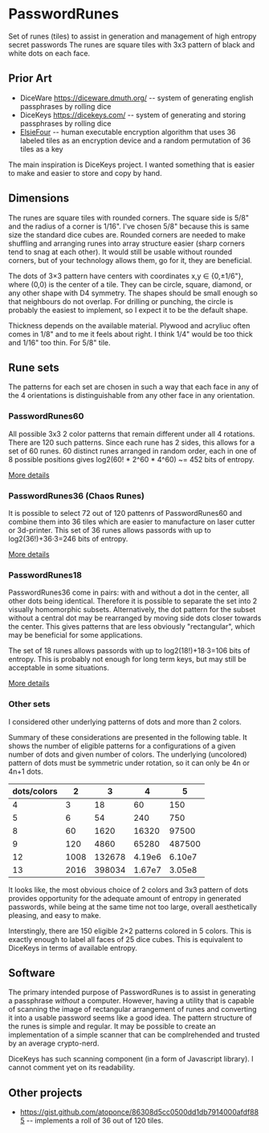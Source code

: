 # PasswordRunes
Set of runes (tiles) to assist in generation and management of high entropy secret passwords
The runes are square tiles with 3x3 pattern of black and white dots on each face.

## Prior Art
- DiceWare https://diceware.dmuth.org/ -- system of generating english passphrases by rolling dice
- DiceKeys https://dicekeys.com/ -- system of generating and storing passphrases by rolling dice
- [ElsieFour](https://eprint.iacr.org/2017/339.pdf)  -- human executable encryption algorithm that uses 36 labeled tiles as an encryption device and a random permutation of 36 tiles as a key

The main inspiration is DiceKeys project. I wanted something that is easier to make and easier to store and copy by hand.

## Dimensions
The runes are square tiles with rounded corners. The square side is 5/8" and the radius of a corner is 1/16". I've chosen 5/8" because this is same size the standard dice cubes are. Rounded corners are needed to make shuffling and arranging runes into array structure easier (sharp corners tend to snag at each other). It would still be usable without rounded corners, but of your technology allows them, go for it, they are beneficial.

The dots of 3×3 pattern have centers with coordinates x,y ∈ {0,±1/6"}, where (0,0) is the center of a tile. They can be circle, square, diamond, or any other shape with D4 symmetry. The shapes should be small enough so that neighbours do not overlap. For drilling or punching, the circle is probably the easiest to implement, so I expect it to be the default shape.

Thickness depends on the available material. Plywood and acryliuc often comes in 1/8" and to me it feels about right. I think 1/4" would be too thick and 1/16" too thin. For 5/8" tile.

## Rune sets
The patterns for each set are chosen in such a way that each face in any of the 4 orientations is distinguishable from any other face in any orientation.

### PasswordRunes60
All possible 3x3 2 color patterns that remain different under all 4 rotations. There are 120 such patterns. Since each rune has 2 sides, this allows for a set of 60 runes. 60 distinct runes arranged in random order, each in one of 8 possible positions gives log2(60! \* 2^60 \* 4^60) ~= 452 bits of entropy.

[More details](60/README.md)

### PasswordRunes36 (Chaos Runes)
It is possible to select 72 out of 120 pattenrs of PasswordRunes60 and combine them into 36 tiles which are easier to manufacture on laser cutter or 3d-printer.
This set of 36 runes allows passords with up to log2(36!)+36·3=246 bits of entropy.

[More details](36/README.md)

### PasswordRunes18
PasswordRunes36 come in pairs: with and without a dot in the center, all other dots being identical. Therefore it is possible to separate the set into 2 visually homomorphic subsets. Alternatively, the dot pattern for the subset without a central dot may be rearranged by moving side dots closer towards the center. This gives patterns that are less obviously "rectangular", which may be beneficial for some applications.

The set of 18 runes allows passords with up to log2(18!)+18·3=106 bits of entropy. This is probably not enough for long term keys, but may still be acceptable in some situations.

[More details](18/README.md)

### Other sets
I considered other underlying patterns of dots and more than 2 colors.

Summary of these considerations are presented in the following table. It shows the number of eligible patterns for a configurations of a given number of dots and given number of colors. The underlying (uncolored) pattern of dots must be symmetric under rotation, so it can only be 4n or 4n+1 dots.

dots/colors|2|3|4|5
----|----|----|----|---- 
4     |   3|    18|       60|      150
5     |   6|    54|      240|      750
8     |  60|  1620|    16320|    97500
9     | 120|  4860|    65280|   487500
12    |1008|132678|4.19e6|6.10e7
13    |2016|398034|1.67e7|3.05e8

It looks like, the most obvious choice of 2 colors and 3x3 pattern of dots provides opportunity for the adequate amount of entropy in generated passwords, while being at the same time not too large, overall aesthetically pleasing, and easy to make.

Interstingly, there are 150 eligible 2×2 patterns colored in 5 colors. This is exactly enough to label all faces of 25 dice cubes. This is equivalent to DiceKeys in terms of available entropy.

## Software
The primary intended purpose of PasswordRunes is to assist in generating a passphrase *without* a computer.
However, having a utility that is capable of scanning the image of rectangular arrangement of runes and converting it into a usable password seems like a good idea.
The pattern structure of the runes is simple and regular. It may be possible to create an implementation of a simple scanner that can be complrehended and trusted by an average crypto-nerd.

DiceKeys has such scanning component (in a form of Javascript library). I cannot comment yet on its readability.

## Other projects

* https://gist.github.com/atoponce/86308d5cc0500dd1db7914000afdf885 -- implements a roll of 36 out of 120 tiles.
